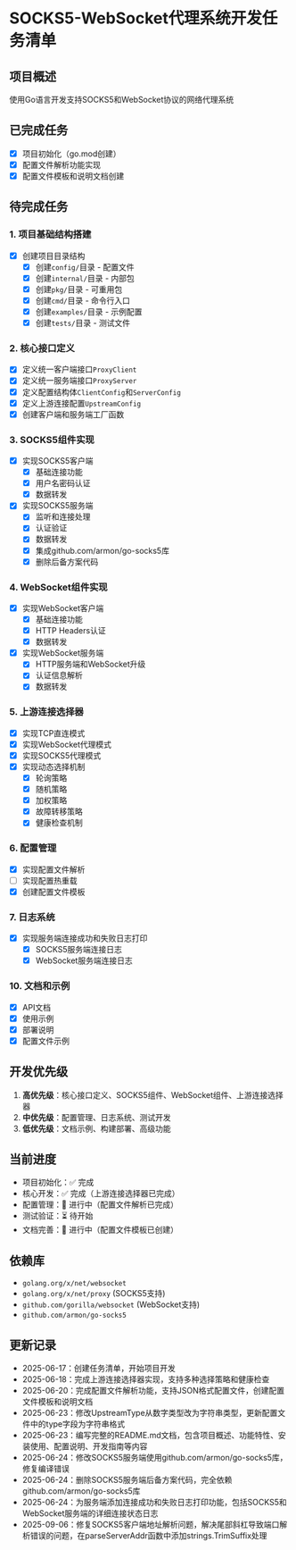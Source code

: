 # SOCKS5-WebSocket代理系统开发任务清单

## 项目概述

使用Go语言开发支持SOCKS5和WebSocket协议的网络代理系统

## 已完成任务

- [x] 项目初始化（go.mod创建）
- [x] 配置文件解析功能实现
- [x] 配置文件模板和说明文档创建

## 待完成任务

### 1. 项目基础结构搭建

- [x] 创建项目目录结构
  - [x] 创建`config/`目录 - 配置文件
  - [x] 创建`internal/`目录 - 内部包
  - [x] 创建`pkg/`目录 - 可重用包
  - [x] 创建`cmd/`目录 - 命令行入口
  - [x] 创建`examples/`目录 - 示例配置
  - [x] 创建`tests/`目录 - 测试文件

### 2. 核心接口定义

- [x] 定义统一客户端接口`ProxyClient`
- [x] 定义统一服务端接口`ProxyServer`
- [x] 定义配置结构体`ClientConfig`和`ServerConfig`
- [x] 定义上游连接配置`UpstreamConfig`
- [x] 创建客户端和服务端工厂函数

### 3. SOCKS5组件实现

- [x] 实现SOCKS5客户端
  - [x] 基础连接功能
  - [x] 用户名密码认证
  - [x] 数据转发
- [x] 实现SOCKS5服务端
  - [x] 监听和连接处理
  - [x] 认证验证
  - [x] 数据转发
  - [x] 集成github.com/armon/go-socks5库
  - [x] 删除后备方案代码

### 4. WebSocket组件实现

- [x] 实现WebSocket客户端
  - [x] 基础连接功能
  - [x] HTTP Headers认证
  - [x] 数据转发
- [x] 实现WebSocket服务端
  - [x] HTTP服务端和WebSocket升级
  - [x] 认证信息解析
  - [x] 数据转发

### 5. 上游连接选择器

- [x] 实现TCP直连模式
- [x] 实现WebSocket代理模式
- [x] 实现SOCKS5代理模式
- [x] 实现动态选择机制
  - [x] 轮询策略
  - [x] 随机策略
  - [x] 加权策略
  - [x] 故障转移策略
  - [x] 健康检查机制

### 6. 配置管理

- [x] 实现配置文件解析
- [ ] 实现配置热重载
- [x] 创建配置文件模板

### 7. 日志系统

- [x] 实现服务端连接成功和失败日志打印
  - [x] SOCKS5服务端连接日志
  - [x] WebSocket服务端连接日志

### 10. 文档和示例

- [x] API文档
- [x] 使用示例
- [x] 部署说明
- [x] 配置文件示例

## 开发优先级

1. **高优先级**：核心接口定义、SOCKS5组件、WebSocket组件、上游连接选择器
2. **中优先级**：配置管理、日志系统、测试开发
3. **低优先级**：文档示例、构建部署、高级功能

## 当前进度

- 项目初始化：✅ 完成
- 核心开发：✅ 完成（上游连接选择器已完成）
- 配置管理：🔄 进行中（配置文件解析已完成）
- 测试验证：⏳ 待开始
- 文档完善：🔄 进行中（配置文件模板已创建）

## 依赖库

- `golang.org/x/net/websocket`
- `golang.org/x/net/proxy` (SOCKS5支持)
- `github.com/gorilla/websocket` (WebSocket支持)
- `github.com/armon/go-socks5`

## 更新记录

- 2025-06-17：创建任务清单，开始项目开发
- 2025-06-18：完成上游连接选择器实现，支持多种选择策略和健康检查
- 2025-06-20：完成配置文件解析功能，支持JSON格式配置文件，创建配置文件模板和说明文档
- 2025-06-23：修改UpstreamType从数字类型改为字符串类型，更新配置文件中的type字段为字符串格式
- 2025-06-23：编写完整的README.md文档，包含项目概述、功能特性、安装使用、配置说明、开发指南等内容
- 2025-06-24：修改SOCKS5服务端使用github.com/armon/go-socks5库，修复编译错误
- 2025-06-24：删除SOCKS5服务端后备方案代码，完全依赖github.com/armon/go-socks5库
- 2025-06-24：为服务端添加连接成功和失败日志打印功能，包括SOCKS5和WebSocket服务端的详细连接状态日志
- 2025-09-06：修复SOCKS5客户端地址解析问题，解决尾部斜杠导致端口解析错误的问题，在parseServerAddr函数中添加strings.TrimSuffix处理
